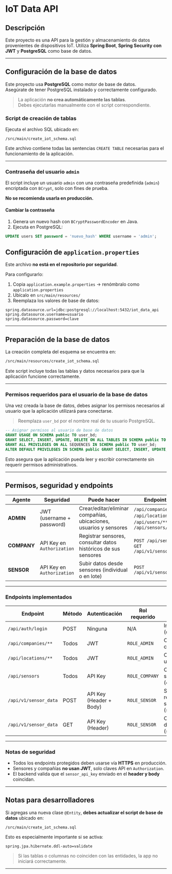 # IoT Data API

## Descripción

Este proyecto es una API para la gestión y almacenamiento de datos provenientes 
de dispositivos IoT. Utiliza **Spring Boot**, **Spring Security con JWT** y 
**PostgreSQL** como base de datos.

---

## Configuración de la base de datos

Este proyecto usa **PostgreSQL** como motor de base de datos.  
Asegúrate de tener PostgreSQL instalado y correctamente configurado.

> La aplicación **no crea automáticamente las tablas**.  
> Debes ejecutarlas manualmente con el script correspondiente.

### Script de creación de tablas
Ejecuta el archivo SQL ubicado en:
```bash:
/src/main/create_iot_schema.sql
```
Este archivo contiene todas las sentencias `CREATE TABLE` necesarias para 
el funcionamiento de la aplicación.

---

### Contraseña del usuario `admin`

El script incluye un usuario `admin` con una contraseña predefinida (`admin`) 
encriptada con `BCrypt`, solo con fines de prueba.

**No se recomienda usarla en producción.**

#### Cambiar la contraseña

1. Genera un nuevo hash con `BCryptPasswordEncoder` en Java.
2. Ejecuta en PostgreSQL:

```sql
UPDATE users SET password = 'nuevo_hash' WHERE username = 'admin';
```

## Configuración de `application.properties`

Este archivo **no está en el repositorio por seguridad**.

Para configurarlo:

1. Copia `application.example.properties` -> renómbralo como 
   `application.properties`
2. Ubícalo en `src/main/resources/`
3. Reemplaza los valores de base de datos:

```properties
spring.datasource.url=jdbc:postgresql://localhost:5432/iot_data_api
spring.datasource.username=usuario
spring.datasource.password=clave
```
---

## Preparación de la base de datos

La creación completa del esquema se encuentra en:

```bash
/src/main/resources/create_iot_schema.sql
```

Este script incluye todas las tablas y datos necesarios para que la aplicación 
funcione correctamente.

---

### Permisos requeridos para el usuario de la base de datos

Una vez creada la base de datos, debes asignar los permisos necesarios al 
usuario que la aplicación utilizará para conectarse.

> Reemplaza `user_bd` por el nombre real de tu usuario PostgreSQL.

```sql
-- Asignar permisos al usuario de base de datos
GRANT USAGE ON SCHEMA public TO user_bd;
GRANT SELECT, INSERT, UPDATE, DELETE ON ALL TABLES IN SCHEMA public TO user_bd;
GRANT ALL PRIVILEGES ON ALL SEQUENCES IN SCHEMA public TO user_bd;
ALTER DEFAULT PRIVILEGES IN SCHEMA public GRANT SELECT, INSERT, UPDATE, DELETE ON TABLES TO user_bd;
```

Esto asegura que la aplicación pueda leer y escribir correctamente sin requerir 
permisos administrativos.

---

## Permisos, seguridad y endpoints

| **Agente**   | **Seguridad**                          | **Puede hacer**                                                                 | **Endpoint(s)**                                 |
|--------------|----------------------------------------|----------------------------------------------------------------------------------|-------------------------------------------------|
| **ADMIN**    | JWT (username + password)              | Crear/editar/eliminar compañías, ubicaciones, usuarios y sensores              | `/api/companies/**`, `/api/locations/**`, `/api/users/**`, `/api/sensors/**` |
| **COMPANY**  | API Key en `Authorization`             | Registrar sensores, consultar datos históricos de sus sensores                 | `POST /api/sensors`, `GET /api/v1/sensor_data` |
| **SENSOR**   | API Key en `Authorization`             | Subir datos desde sensores (individual o en lote)                              | `POST /api/v1/sensor_data`                     |

---

### Endpoints implementados

| Endpoint                        | Método   | Autenticación             | Rol requerido | Descripción                                                                 |
|--------------------------------|----------|----------------------------|---------------|-----------------------------------------------------------------------------|
| `/api/auth/login`              | POST     | Ninguna                   | N/A           | Iniciar sesión (`username/password`)                                        |
| `/api/companies/**`            | Todos    | JWT                       | `ROLE_ADMIN`  | CRUD completo de compañías                                                  |
| `/api/locations/**`            | Todos    | JWT                       | `ROLE_ADMIN`  | CRUD completo de ubicaciones                                                |
| `/api/sensors`                 | Todos     | API Key                   | `ROLE_COMPANY`| CRUD completo de sensor (`company_api_key`)                                  |
| `/api/v1/sensor_data`          | POST     | API Key (Header + Body)   | `ROLE_SENSOR` | Subir uno o varios registros de sensores (`sensor_api_key`)                |
| `/api/v1/sensor_data`          | GET     | API Key (Header)   		| `ROLE_SENSOR` | Obtener registros de sensores (`sensor_api_key`)                |

---

### Notas de seguridad

- Todos los endpoints protegidos deben usarse vía **HTTPS** en producción.
- Sensores y compañías **no usan JWT**, solo claves API en `Authorization`.
- El backend valida que el `sensor_api_key` enviado en el **header y body** coincidan.

---

## Notas para desarrolladores

Si agregas una nueva clase `@Entity`, **debes actualizar el script de base de datos** 
ubicado en:
```bash:
/src/main/create_iot_schema.sql
```
Esto es especialmente importante si se activa:

```properties
spring.jpa.hibernate.ddl-auto=validate
```

> Si las tablas o columnas no coinciden con las entidades, la app no iniciará correctamente.

---
